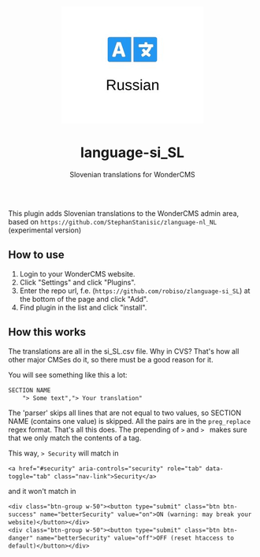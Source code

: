 <p align="center"><img src="preview.jpg?v=2" /></p>
<h1 align="center">language-si_SL</h1>
<p align="center">Slovenian translations for WonderCMS</p>

<br><br>

This plugin adds Slovenian translations to the WonderCMS admin area, based on `https://github.com/StephanStanisic/zlanguage-nl_NL` (experimental version)


## How to use
1. Login to your WonderCMS website.
2. Click "Settings" and click "Plugins".
3. Enter the repo url, f.e.
   (`https://github.com/robiso/zlanguage-si_SL`) at the bottom of
   the page and click "Add".
3. Find plugin in the list and click "install".

## How this works

The translations are all in the si_SL.csv file. Why in CVS? That's how all
other major CMSes do it, so there must be a good reason for it.

You will see something like this a lot: 

```
SECTION NAME
	"> Some text","> Your translation"
```

The 'parser' skips all lines that are not equal to two values, so SECTION NAME (contains one value) is skipped.
All the pairs are in the `preg_replace` regex format. That's all this does. The prepending of `>` and `> ` makes sure that we only match the contents of a tag.

This way, `> Security` will match in 
```
<a href="#security" aria-controls="security" role="tab" data-toggle="tab" class="nav-link">Security</a>
```
and it won't match in
```
<div class="btn-group w-50"><button type="submit" class="btn btn-success" name="betterSecurity" value="on">ON (warning: may break your website)</button></div>
<div class="btn-group w-50"><button type="submit" class="btn btn-danger" name="betterSecurity" value="off">OFF (reset htaccess to default)</button></div>
```



